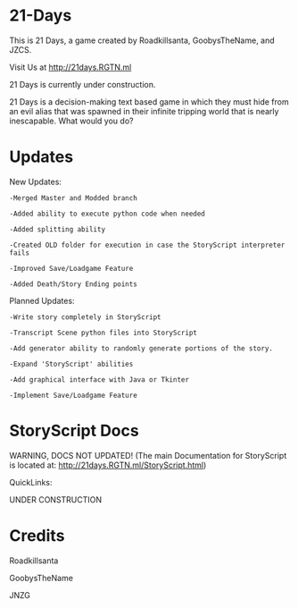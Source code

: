 # 21-Days
This is 21 Days, a game created by Roadkillsanta, GoobysTheName, and JZCS.

Visit Us at http://21days.RGTN.ml

21 Days is currently under construction.

21 Days is a decision-making text based game in which they must hide from an evil alias that was spawned in their infinite tripping world that is nearly inescapable. What would you do?

# Updates
New Updates:

	-Merged Master and Modded branch

	-Added ability to execute python code when needed

	-Added splitting ability

	-Created OLD folder for execution in case the StoryScript interpreter fails
	
	-Improved Save/Loadgame Feature
 	
	-Added Death/Story Ending points
	
Planned Updates:

	-Write story completely in StoryScript
	
	-Transcript Scene python files into StoryScript
	
	-Add generator ability to randomly generate portions of the story.

	-Expand 'StoryScript' abilities
	
	-Add graphical interface with Java or Tkinter
	
	-Implement Save/Loadgame Feature

# StoryScript Docs

WARNING, DOCS NOT UPDATED!
(The main Documentation for StoryScript is located at: http://21days.RGTN.ml/StoryScript.html)

QuickLinks:

UNDER CONSTRUCTION

# Credits
Roadkillsanta

GoobysTheName

JNZG
